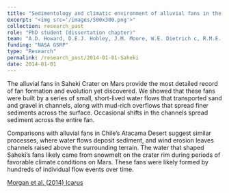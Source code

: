 ```yaml
---
title: "Sedimentology and climatic environment of alluvial fans in the martian Saheki crater and a comparison with terrestrial fans in the Atacama Desert"
excerpt: "<img src='/images/500x300.png'>"
collection: research_past
role: "PhD student (dissertation chapter)"
team: "A.D. Howard, D.E.J. Hobley, J.M. Moore, W.E. Dietrich c, R.M.E. Williams, D.M. Burr, J.A. Grant, S.A. Wilson, Y. Matsubara"
funding: "NASA GSRP"
type: "Research"
permalink: /research_past/2014-01-01-Saheki
date: 2014-01-01
---
```


The alluvial fans in Saheki Crater on Mars provide the most detailed record of fan formation and evolution yet discovered. We showed that these fans were built by a series of small, short-lived water flows that transported sand and gravel in channels, along with mud-rich overflows that spread finer sediments across the surface. Occasional shifts in the channels spread sediment across the entire fan.

Comparisons with alluvial fans in Chile’s Atacama Desert suggest similar processes, where water flows deposit sediment, and wind erosion leaves channels raised above the surrounding terrain. The water that shaped Saheki’s fans likely came from snowmelt on the crater rim during periods of favorable climate conditions on Mars. These fans were likely formed by hundreds of individual flow events over time.

[Morgan et al. (2014) Icarus](https://doi.org/10.1016/j.icarus.2013.11.007)